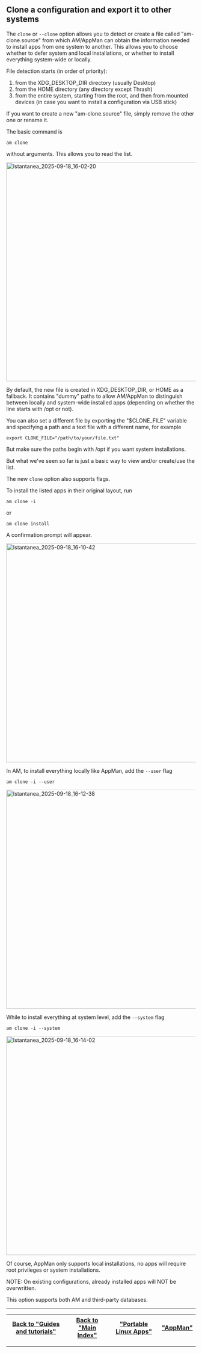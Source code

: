 ## Clone a configuration and export it to other systems
The `clone` or `--clone` option allows you to detect or create a file called "am-clone.source" from which AM/AppMan can obtain the information needed to install apps from one system to another. This allows you to choose whether to defer system and local installations, or whether to install everything system-wide or locally.

File detection starts (in order of priority):
1. from the XDG_DESKTOP_DIR directory (usually Desktop)
2. from the HOME directory (any directory except Thrash)
3. from the entire system, starting from the root, and then from mounted devices (in case you want to install a configuration via USB stick)

If you want to create a new "am-clone.source" file, simply remove the other one or rename it.

The basic command is
```
am clone
```
without arguments. This allows you to read the list.

<img width="747" height="582" alt="Istantanea_2025-09-18_16-02-20" src="https://github.com/user-attachments/assets/cbc497ea-5a95-4568-8a48-6d3199a057b6" />

By default, the new file is created in XDG_DESKTOP_DIR, or HOME as a fallback. It contains "dummy" paths to allow AM/AppMan to distinguish between locally and system-wide installed apps (depending on whether the line starts with /opt or not).

You can also set a different file by exporting the "$CLONE_FILE" variable and specifying a path and a text file with a different name, for example
```
export CLONE_FILE="/path/to/your/file.txt"
```
But make sure the paths begin with /opt if you want system installations.

But what we've seen so far is just a basic way to view and/or create/use the list.

The new `clone` option also supports flags.

To install the listed apps in their original layout, run
```
am clone -i
```
or
```
am clone install
```
A confirmation prompt will appear.

<img width="747" height="582" alt="Istantanea_2025-09-18_16-10-42" src="https://github.com/user-attachments/assets/226d9259-7f46-4076-9cbb-c3cab6594163" />

In AM, to install everything locally like AppMan, add the `--user` flag
```
am clone -i --user
```

<img width="747" height="582" alt="Istantanea_2025-09-18_16-12-38" src="https://github.com/user-attachments/assets/ff8ee528-ca65-4ebc-96ed-ff7b7b025a2a" />

While to install everything at system level, add the `--system` flag
```
am clone -i --system
```

<img width="747" height="582" alt="Istantanea_2025-09-18_16-14-02" src="https://github.com/user-attachments/assets/4927e4f6-9b03-4283-b6c4-edd41bffacbe" />

Of course, AppMan only supports local installations, no apps will require root privileges or system installations.

NOTE: On existing configurations, already installed apps will NOT be overwritten.

This option supports both AM and third-party databases.

------------------------------------------------------------------------

| [Back to "Guides and tutorials"](../../README.md#guides-and-tutorials) | [Back to "Main Index"](../../README.md#main-index) | ["Portable Linux Apps"](https://portable-linux-apps.github.io/) | [ "AppMan" ](https://github.com/ivan-hc/AppMan) |
| - | - | - | - |

------------------------------------------------------------------------
